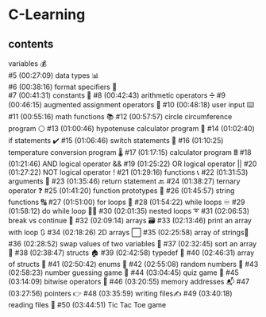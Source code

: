 # C-Learning

## contents

 variables 💰    
#5   (00:27:09) data types 📊       
#6   (00:38:16) format specifiers 🔧      
#7   (00:41:31) constants 🚫 
#8   (00:42:43) arithmetic operators ➗ 
#9   (00:46:15) augmented assignment operators 🧮
#10 (00:48:18) user input ⌨️
#11 (00:55:16) math functions 📚
#12 (00:57:57) circle circumference program ⚪
#13 (01:00:46) hypotenuse calculator program 📐
#14 (01:02:40) if statements ✔️
#15 (01:06:46) switch statements 🔽
#16 (01:10:25) temperature conversion program 🌡️
#17 (01:17:15) calculator program 🖩
#18 (01:21:46) AND logical operator &&
#19 (01:25:22) OR logical operator ||
#20 (01:27:22) NOT logical operator !
#21 (01:29:16) functions 📞
#22 (01:31:53) arguments 📧
#23 (01:35:46) return statement 🔙
#24 (01:38:27) ternary operator ❓
#25 (01:41:20) function prototypes 🤖
#26 (01:45:57) string functions 🔠
#27 (01:51:00) for loops 🔁
#28 (01:54:22) while loops ♾️
#29 (01:58:12) do while loop 🤸‍♂️
#30 (02:01:35) nested loops ➰
#31 (02:06:53) break vs continue 🥊
#32 (02:09:14) arrays 🗃️
#33 (02:13:46) print an array with loop 🔃
#34 (02:18:26) 2D arrays ⬜
#35 (02:25:58) array of strings🧵
#36 (02:28:52) swap values of two variables 🥤
#37 (02:32:45) sort an array 💱
#38 (02:38:47) structs 🏠
#39 (02:42:58) typedef 📛
#40 (02:46:31) array of structs 🏫
#41 (02:50:42) enums 📅
#42 (02:55:08) random numbers 🎲
#43 (02:58:23) number guessing game 🔢
#44 (03:04:45) quiz game 💯
#45 (03:14:09) bitwise operators 🔣
#46 (03:20:55) memory addresses 📬
#47 (03:27:56) pointers 👉
#48 (03:35:59) writing files✍️
#49 (03:40:18) reading files 🔎
#50 (03:44:51) Tic Tac Toe game 
